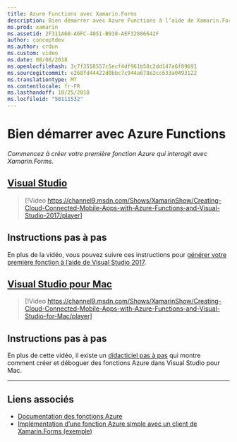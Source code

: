 ```yaml
---
title: Azure Functions avec Xamarin.Forms
description: Bien démarrer avec Azure Functions à l’aide de Xamarin.Forms.
ms.prod: xamarin
ms.assetid: 2F311A60-A6FC-4051-B938-AEF32086642F
author: conceptdev
ms.author: crdun
ms.custom: video
ms.date: 08/08/2018
ms.openlocfilehash: 3c7f3558557c5ecf4df961b58c2dd147a6f89691
ms.sourcegitcommit: e268fd44422d0bbc7c944a678e2cc633a0493122
ms.translationtype: MT
ms.contentlocale: fr-FR
ms.lasthandoff: 10/25/2018
ms.locfileid: "50111532"
---
```

# <a name="get-started-with-azure-functions"></a>Bien démarrer avec Azure Functions

_Commencez à créer votre première fonction Azure qui interagit avec Xamarin.Forms._

## <a name="visual-studiotabwindows"></a>[Visual Studio](#tab/windows)

> [!Video https://channel9.msdn.com/Shows/XamarinShow/Creating-Cloud-Connected-Mobile-Apps-with-Azure-Functions-and-Visual-Studio-2017/player]

## <a name="step-by-step-instructions"></a>Instructions pas à pas

En plus de la vidéo, vous pouvez suivre ces instructions pour [générer votre première fonction à l’aide de Visual Studio 2017](https://docs.microsoft.com/en-us/azure/azure-functions/functions-create-your-first-function-visual-studio).

## <a name="visual-studio-for-mactabmacos"></a>[Visual Studio pour Mac](#tab/macos)

> [!Video https://channel9.msdn.com/Shows/XamarinShow/Creating-Cloud-Connected-Mobile-Apps-with-Azure-Functions-and-Visual-Studio-for-Mac/player]

## <a name="step-by-step-instructions"></a>Instructions pas à pas

En plus de cette vidéo, il existe un [didacticiel pas à pas](https://docs.microsoft.com/en-us/visualstudio/mac/azure-functions-lab) qui montre comment créer et déboguer des fonctions Azure dans Visual Studio pour Mac.

-----

## <a name="related-links"></a>Liens associés

- [Documentation des fonctions Azure](https://docs.microsoft.com/azure/azure-functions/)
- [Implémentation d’une fonction Azure simple avec un client de Xamarin.Forms (exemple)](https://azure.microsoft.com/resources/samples/functions-xamarin-getting-started/)